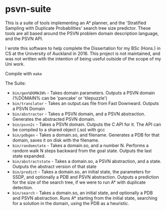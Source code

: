 # psvn-suite
This is a suite of tools implementing an A* planner, and the 'Stratified Sampling with Duplicate Probabilities' search tree size predictor. These tools are all based around the PSVN problem domain description language, and the PSVN API.

I wrote this software to help complete the Dissertation for my BSc (Hons.) in CS  at the University of Auckland in 2016. This project is not maintained, and was not written with the intention of being useful outside of the scope of my Uni work.

Compile with `make`

The Suite:
* `bin/gen%DOMAIN%` - Takes domain parameters. Outputs a PSVN domain (%DOMAIN% can be 'pancake' or 'tilepuzzle')
* `bin/translator` - Takes an output.sas file from Fast Downward. Outputs a PSVN Domain
* `bin/abstractor` - Takes a PSVN domain, and a PSVN abstraction. Generates the abstracted PSVN domain.
* `bin/psvn2c` - Takes a PSVN domain. Outputs the C API for it. The API can be compiled to a shared object (.so) with gcc
* `bin/pdbgen` - Takes a domain.so, and filename. Generates a PDB for that domain, saves it on disk with the filename.
* `bin/randomstate` - Takes a domain.so, and a number N. Performs a random walk N steps backward from the goal state. Outputs the last state expanded.
* `bin/abstractstate` - Takes a domain.so, a PSVN abstraction, and a state. Outputs the abstract version of that state
* `bin/predict` - Takes a domain.so, an initial state, the parameters for SSDP, and optionally a PDB and PSVN abstraction. Outputs a prediction for the size of the search tree, if we were to run A\* with duplicate detection.
* `bin/search` - Takes a domain.so, an initial state, and optionally a PDB and PSVN abstraction. Runs A\* starting from the initial state, searching for a solution in the domain, using the PDB as a heuristic.

